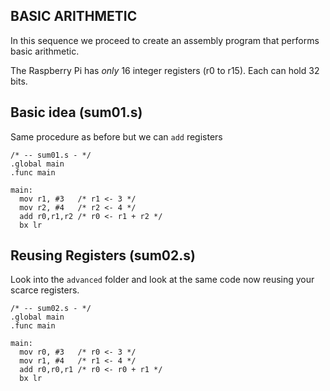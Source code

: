 BASIC ARITHMETIC
----------------

In this sequence we proceed to create an assembly program that performs basic
arithmetic.

The Raspberry Pi has *only* 16 integer registers (r0 to r15). Each can hold 32 bits.


## Basic idea (sum01.s)

Same procedure as before but we can `add` registers


```arm
/* -- sum01.s - */
.global main
.func main

main:
  mov r1, #3   /* r1 <- 3 */
  mov r2, #4   /* r2 <- 4 */
  add r0,r1,r2 /* r0 <- r1 + r2 */
  bx lr
```

## Reusing Registers (sum02.s)

Look into the `advanced` folder and look at the same code now reusing your scarce registers.

```arm
/* -- sum02.s - */
.global main
.func main

main:
  mov r0, #3   /* r0 <- 3 */
  mov r1, #4   /* r1 <- 4 */
  add r0,r0,r1 /* r0 <- r0 + r1 */
  bx lr

```
